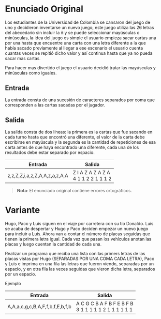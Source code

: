 # Enunciado Original

Los estudiantes de la Universidad de Colombia se cansaron del juego de
uno y decidieron inventarse un nuevo juego, este juego utiliza las 26
letras del abecedario sin incluir la ñ y se puede seleccionar mayúsculas
o minúsculas, la idea del juego es simple el usuario empieza sacar cartas
una por una hasta que encuentre una carta con una letra diferente a la
que había sacado previamente al llegar a ese escenario el usuario cuenta
cuantas veces se repitió dicho valor y así continua hasta que ya no pueda
sacar mas cartas.

Para hacer mas divertido el juego el usuario decidió tratar las mayúsculas
y minúsculas como iguales.

## Entrada

La entrada consta de una sucesión de caracteres separados por coma que
corresponden a las cartas sacadas por el jugador.

## Salida

La salida consta de dos líneas: la primera es la cartas que fue sacando en
cada turno hasta que encontró una diferente, el valor de la carta debe
escribirse en mayúscula y la segunda es la cantidad de repeticiones de esa
carta antes de que haya encontrado una diferente, cada una de los resultados
debe estar separado por espacio.

|Entrada                      |Salida                                  |
|-----------------------------|----------------------------------------|
|z,z,Z,Z,i,a,z,Z,A,A,z,a,z,A,A|Z I A Z A Z A Z A <br> 4 1 1 2 2 1 1 1 2|

> __**Nota**__: El enunciado original contiene errores ortográficos.

# Variante

Hugo, Paco y Luis siguen en el viaje por carretera con su tío Donaldo. Luis se
acaba de despertar y Hugo y Paco deciden empezar un nuevo juego para incluir a
Luis. Ahora van a contar el número de placas seguidas que tienen la primera letra
igual. Cada vez que pasan los vehículos anotan las placas y luego cuentan la
cantidad de cada una.

Realizar un programa que reciba una lista con las primers letras de las placas
vistas por Hugo (SEPARADAS POR UNA COMA CADA LETRA), Paco y Luis e imprima en una
fila las letras que fueron viendo, separadas por un espacio, y en otra fila las
veces seguidas que vieron dicha letra, separados por un espacio.

Ejemplo

|Entrada                        |Salida                                                  |
|-------------------------------|--------------------------------------------------------|
|A,A,a,c,g,c,B,A,F,f,b,f,E,b,f,b|A C G C B A F B F E B F B <br> 3 1 1 1 1 1 2 1 1 1 1 1 1|